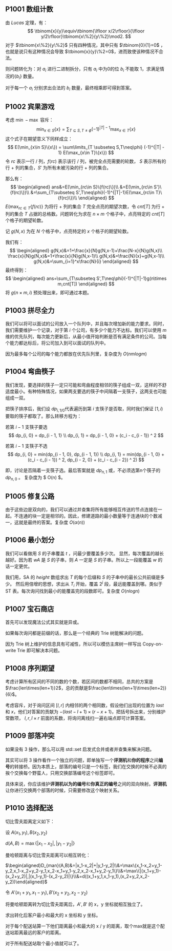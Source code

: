 ## P1001 数组计数

由 $Lucas$ 定理，有：
$$
\tbinom{x}{y}\equiv\tbinom{\lfloor x/2\rfloor}{\lfloor y/2\rfloor}\tbinom{x\%2}{y\%2}\mod2.
$$
对于 $\tbinom{x\%2}{y\%2}$ 只有四种情况，其中只有 $\tbinom{0}{1}=0$ ，也就是说只有这种情况会导致 $\tbinom{x}{y}\%2=0$，进而致使该种情况不合法。

则问题转化为：对 $a_i$ 进行二进制拆分，只有 $a_i$ 中为0的位 $b_i$ 不能取 1，求满足情况的$\{b_i\}$ 数量。

对于每一个 $a_i$ 分别求出合法的 $b_i$ 数量，最终相乘即可得到答案。



## P1002 宾果游戏

考虑 $\min-\max$ 容斥：
$$
\min_{x\in S}\{x\}=\sum_{T\subseteq S,T\neq \phi}(-1)^{|T|-1}\max_{x\in T}\{x\}
$$
这个式子在期望意义下同样成立：
$$
E(\min_{x\in S}\{x\}) = \sum\limits_{T \subseteq S,T\neq\phi} (-1)^{|T| - 1} E(\max_{x\in T}\{x\})
$$
令 $rc$ 表示一行 / 列，$f(rc)$ 表示该行 / 列，被完全点亮需要的轮数， $S$ 表示所有的行 + 列的集合，$S'$ 为所有未被污染的行 + 列的集合。

那么有：
$$
\begin{aligned}
ans&=E(\min_{rc\in S}\{f(rc)\})\\
&=E(\min_{rc\in S'}\{f(rc)\})\\
&=\sum_{T\subseteq S',T\neq\phi}(-1)^{|T|-1}E(\max_{rc\in T}\{f(rc)\})\\
\end{aligned}
$$
$E(\max_{rc\in T}\{f(rc)\}$ 为将行 + 列的集合 $T$ 完全点亮的期望次数，令 $cnt[T]$ 为行 + 列的集合 $T$ 占据的总格数。问题转化为求在 $n\times m$ 个格子中，点亮特定的 $cnt[T]$ 个格子的期望轮数。

记 $g(N,x)$ 为在 $N$ 个格子中，点亮特定的 $x$ 个格子的期望轮数。

我们有：
$$
\begin{aligned}
g(N,x)&=1+\frac{x}{N}g(N,x-1)+\frac{N-x}{N}g(N,x)\\
\frac{x}{N}g(N,x)&=1+\frac{x}{N}g(N,x-1)\\
g(N,x)&=\frac{N}{x}+g(N,x-1)\\
g(N,x)&=\sum_{i=1}^x\frac{N}{i}
\end{aligned}
$$
最终得到：
$$
\begin{aligned}
ans=\sum_{T\subseteq S',T\neq\phi}(-1)^{|T|-1}g(n\times m,cnt[T])
\end{aligned}
$$
将 $g(n\times m,i)$ 预处理出来，即可通过本题。



## P1003 拼尽全力

我们可以将可以面试的公司放入一个队列中，并且每次增加新的能力要求。同时，我们需要维护一个记录，对于第 $i$ 个公司，有多少个能力不达标。我们可以使用 $m$ 维的优先队列，每次能力更新后，从最小值开始判断是否有满足条件的公司。当每个能力都达标后，将公司加入到可以面试的队列中。

因为最多每个公司的每个能力都放在优先队列里，复杂度为 $O(nmlogm)$



## P1004 弯曲筷子

我们发现，要选择的筷子一定只可能和弯曲程度相邻的筷子组成一双，这样的不舒适度最小。有种特殊情况，如果两支要选的筷子中间隔着一支筷子，这两支也可能组成一双。

把筷子排序后，我们设 $dp_{i,1/0}$​ 代表遍历到第 $i$ 支筷子是否取，同时我们保证 $[1,i)$ 要取的筷子都取了。那么转移方程为： 

若第 $i - 1$ 支筷子要选 
$$
dp_{i, 0} = dp_{i - 1, 1}  \\
dp_{i, 1} = dp_{i - 1, 0} + (c_i - c_{i - 1}) ^ 2
$$

若第 $i - 1$ 支筷子不选 
$$
dp_{i, 0} = min(dp_{i - 1, 0}, dp_{i - 1, 1})  \\
dp_{i, 1} = min(dp_{i - 1, 0} + (c_i - c_{i - 1}) ^ 2, dp_{i - 2, 0} + (c_i - c_{i - 2}) ^ 2)
$$

即，讨论是否隔着一支筷子选。最后答案就是 $dp_{n,1}$ 或，不必须选第n个筷子的$dp_{n,0}$ 。 复杂度为 $ O(n) $。



## P1005 修复公路

由于这些边是双向的，我们可以通过并查集将所有能够相互传送的节点连接在一起。不连通的块一定是相邻的。因此，修建道路的最小数量等于连通块的个数减一，这就是最终的答案。复杂度 $O(\alpha(n))$



## P1006 最小划分

我们可以看做用 $S$ 的子串覆盖 $t$ ，问最少要覆盖多少次。 显然，每次覆盖的越长越好。因为若 $wA$ 是 $S$ 的子串，则 $A$ 一定是 $S$ 的子串。所以上一段能覆盖 $w$ 的话一定更优。

我们用，SA 的 $height$ 数组求出 $T$ 的每个后缀和 $S$ 的子串中的最长公共前缀是多少。 然后用倍增的思想，求出从 $T_i$ 开始，覆盖 $2^j$ 段，最远能覆盖到哪。类似于 ST 表。每次询问找到最小的能覆盖完的段数即可。复杂度 $O(nlogn)$



## P1007 宝石商店

首先可以发现魔法公式其实就是异或。

如果每次询问都是前缀的话，那么是一个经典的 Trie 树能解决的问题。

因为 Trie 树上维护的信息具有可减性，所以可以模仿主席树一样写出 Copy-on-write Trie 即可解决本问题。



## P1008 序列期望

考虑计算所有区间的不同的数的个数，若区间的数都不相同，总共的方案是 $\frac{len\times(len+1)}2$，总的贡献是$\frac{len\times(len+1)\times(len+2)}{6}$。

考虑容斥，对于询问区间 $[l,r]$ 内相邻的两个相同数，假设他们出现的位置为 $last$ 和 $x$，他们对答案的贡献为 $-(last-l+1)\times(r-x+1)$，把括号拆出来，分别维护常数项， $l,r,l\times r$ 前面的系数，将询问离线扫一遍右端点即可计算答案。



## P1009 部落冲突

如果没有 3 操作，那么可以用 std::set 启发式合并或者并查集来解决问题。

其实可以将 3 操作看作一个独立的问题，即单独写一个**评测机**和**你的程序**之间**编号**的转接桥。因为本质上，部落的编号只是一个标签，我们在交换的时候不必真的挨个交换每个野蛮人，只用交换部落编号这个标签即可。

具体来说，你应该维护**评测机以为的编号**和**你真正的编号**之间的双向映射。**评测机**让你进行交换两个部落的时候，只需要修改这个映射关系。



## P1010 选择配送

切比雪夫距离定义如下：

设 $A(x_1,y_1),B(x_2,y_2)$

$d(A,B)=\max\{|x_1-x_2|,|y_1-y_2|\}$

曼哈顿距离与切比雪夫距离可以相互转化：

$\begin{aligned}D_{man}(A,B)&=|x_1-x_2|+|y_1-y_2|\\&=\max\{x_1-x_2+y_1-y_2,x_1-x_2+y_2-y_1,x_2-x_1+y_1-y_2,x_2-x_1+y_2-y_1\}\\&=\max\{|(x_1+y_1)-(x_2+y_2)|,|(x_1-y_1)-(x_2-y_2)|\}\\&=d((x_1+y_1,x_1-y_1),(x_2+y_2,x_2-y_2))\end{aligned}$

令 $A'(x_1+y_1,x_1-y_1),B'(x_2+y_2,x_2-y_2)$

将曼哈顿距离转为切比雪夫距离后，$A',B'$ 的 x，y 坐标就相互独立了。

求出转化后客户最小和最大的 x 坐标和 y 坐标。

对于每个配送站算一下他们距离最小和最大的 x / y 的距离，取个max就是这个配送站距离最远的客户的距离。

对于所有配送站取个最小值就可以了。

